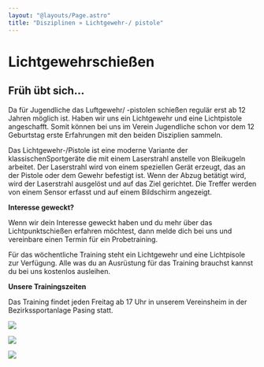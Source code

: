 ```yaml
---
layout: "@layouts/Page.astro"
title: "Disziplinen » Lichtgewehr-/ pistole"
---
```

# Lichtgewehr&shy;schießen

## Früh übt sich...

Da für Jugendliche das Luftgewehr/ -pistolen schießen regulär erst ab 12 Jahren möglich ist. Haben wir uns ein Lichtgewehr und eine Lichtpistole angeschafft. Somit können bei uns im Verein Jugendliche schon vor dem 12 Geburtstag erste Erfahrungen mit den beiden Disziplien sammeln.

Das Lichtgewehr-/Pistole ist eine moderne Variante der klassischenSportgeräte die mit einem Laserstrahl anstelle von Bleikugeln arbeitet. Der Laserstrahl wird von einem speziellen Gerät erzeugt, das an der Pistole oder dem Gewehr befestigt ist. Wenn der Abzug betätigt wird, wird der Laserstrahl ausgelöst und auf das Ziel gerichtet. Die Treffer werden von einem Sensor erfasst und auf einem Bildschirm angezeigt.

**Interesse geweckt?**

Wenn wir dein Interesse geweckt haben und du mehr über das Lichtpunktschießen erfahren möchtest, dann melde dich bei uns und vereinbare einen Termin für ein Probetraining.

Für das wöchentliche Training steht ein Lichtgewehr und eine Lichtpisole zur Verfügung. Alle was du an Ausrüstung für das Training brauchst kannst du bei uns kostenlos ausleihen.

**Unsere Trainingszeiten**

Das Training findet jeden Freitag ab 17 Uhr in unserem Vereinsheim in der Bezirkssportanlage Pasing statt.

![](/images/uploads/img_8376.jpg)

![](/images/uploads/img_8377.jpg)

![](/images/uploads/img_8378.jpg)
